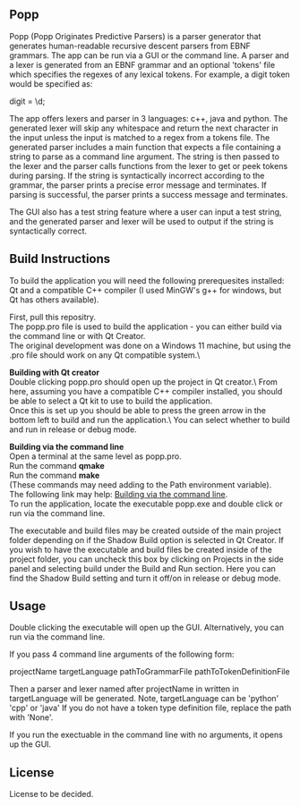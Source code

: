 ## Popp
Popp (Popp Originates Predictive Parsers) is a parser generator that generates human-readable recursive descent parsers from EBNF grammars.
The app can be run via a GUI or the command line. A parser and a lexer is generated from an EBNF grammar and an optional 'tokens' file which
specifies the regexes of any lexical tokens. For example, a digit token would be specified as:

digit = \\d;

The app offers lexers and parser in 3 languages: c++, java and python.
The generated lexer will skip any whitespace and return the next character in the input unless the input is matched to a regex from a tokens file.
The generated parser includes a main function that expects a file containing a string to parse as a command line argument. The string is then passed to the lexer and the parser calls functions from the lexer to get or peek tokens during parsing.
If the string is syntactically incorrect according to the grammar, the parser prints a precise error message and terminates.
If parsing is successful, the parser prints a success message and terminates.

The GUI also has a test string feature where a user can input a test string, and the generated parser and lexer will be used to output if the string is syntactically correct.

## Build Instructions 
To build the application you will need the following prerequesites installed: Qt and a compatible C++ compiler (I used MinGW's g++ for windows, but Qt has others available).

First, pull this repositry.\
The popp.pro file is used to build the application - you can either build via the command line or with Qt Creator.\
The original development was done on a Windows 11 machine, but using the .pro file should work on any Qt compatible system.\

**Building with Qt creator**\
Double clicking popp.pro should open up the project in Qt creator.\ 
From here, assuming you have a compatible C++ compiler installed, you should be able to select a Qt kit to use to build the application.\
Once this is set up you should be able to press the green arrow in the bottom left to build and run the application.\ 
You can select whether to build and run in release or debug mode. 

**Building via the command line**\
Open a terminal at the same level as popp.pro.\
Run the command **qmake**\
Run the command **make**\
(These commands may need adding to the Path environment variable).\
The following link may help: [Building via the command line](https://wiki.qt.io/Getting_Started_on_the_Commandline).\
To run the application, locate the executable popp.exe and double click or run via the command line.

The executable and build files may be created outside of the main project folder depending on if the Shadow Build option is selected in Qt Creator. 
If you wish to have the executable and build files be created inside of the project folder, you can uncheck this box by clicking on Projects in the side panel and selecting build under the Build and Run section. Here you can find the Shadow Build setting and turn it off/on in release or debug mode.

## Usage
Double clicking the executable will open up the GUI. Alternatively, you can run via the command line.

If you pass 4 command line arguments of the following form:

projectName targetLanguage pathToGrammarFile pathToTokenDefinitionFile

Then a parser and lexer named after projectName in written in targetLanguage will be generated.
Note, targetLanguage can be 'python' 'cpp' or 'java'
If you do not have a token type definition file, replace the path with 'None'.

If you run the exectuable in the command line with no arguments, it opens up the GUI.

## License
License to be decided.
